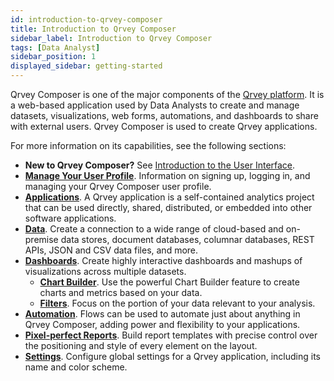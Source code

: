 ```yaml
---
id: introduction-to-qrvey-composer
title: Introduction to Qrvey Composer
sidebar_label: Introduction to Qrvey Composer
tags: [Data Analyst]
sidebar_position: 1
displayed_sidebar: getting-started
---
```


<div style={{textAlign: "justify"}}>

Qrvey Composer is one of the major components of the [Qrvey platform](../getting-started/intro-to-qrvey.md). It is a web-based application used by Data Analysts to create and manage datasets, visualizations, web forms, automations, and dashboards to share with external users. Qrvey Composer is used to create Qrvey applications. 

For more information on its capabilities, see the following sections:

* **New to Qrvey Composer?** See [Introduction to the User Interface](../composer/introduction-to-user-interface.md).
* **[Manage Your User Profile](../composer/03-Managing%20Your%20User%20Profile/managing-your-profile.md)**. Information on signing up, logging in, and managing your Qrvey Composer user profile. 
* **[Applications](../composer/04-Managing%20Applications/overview-of-applications.md)**. A Qrvey application is a self-contained analytics project that can be used directly, shared, distributed, or embedded into other software applications. 
* **[Data](../composer/05-Working%20with%20Data/introduction-to-data-in-qrvey.md)**. Create a connection to a wide range of cloud-based and on-premise data stores, document databases, columnar databases, REST APIs, JSON and CSV data files, and more.
* **[Dashboards](../composer/06-Building%20Dashboards/overview-of-dashboards.md)**. Create highly interactive dashboards and mashups of visualizations across multiple datasets. 
  * **[Chart Builder](../composer/07-Creating%20Charts/overview-of-chart-builder.md)**. Use the powerful Chart Builder feature to create charts and metrics based on your data. 
  * **[Filters](../composer/08-Filtering%20Data/overview-of-filters.md)**. Focus on the portion of your data relevant to your analysis. 
* **[Automation](../composer/09-Automation/overview-of-automation.md)**. Flows can be used to automate just about anything in Qrvey Composer, adding power and flexibility to your applications.
* **[Pixel-perfect Reports](../composer/10-Pixel-perfect%20Reports/overview-of-pixel-perfect-reports.md)**. Build report templates with precise control over the positioning and style of every element on the layout.
* **[Settings](../composer/11-Configuring%20Settings/overview-of-settings.md)**. Configure global settings for a Qrvey application, including its name and color scheme. 


</div>
